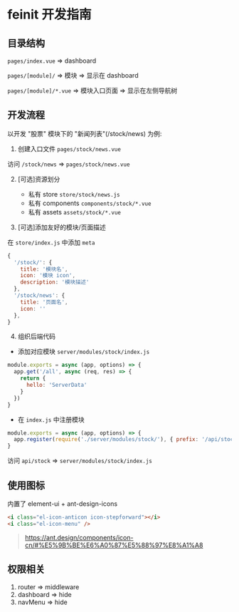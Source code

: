 # feinit 开发指南

## 目录结构

`pages/index.vue` => dashboard

`pages/[module]/` => 模块 => 显示在 dashboard

`pages/[module]/*.vue` => 模块入口页面 => 显示在左侧导航树

## 开发流程

以开发 "股票" 模块下的 "新闻列表"(/stock/news) 为例:

1.  创建入口文件 `pages/stock/news.vue`

访问 `/stock/news` => `pages/stock/news.vue`

2.  [可选]资源划分

    * 私有 store `store/stock/news.js`
    * 私有 components `components/stock/*.vue`
    * 私有 assets `assets/stock/*.vue`

3.  [可选]添加友好的模块/页面描述

在 `store/index.js` 中添加 `meta`

```js
{
  '/stock/': {
    title: '模块名',
    icon: '模块 icon',
    description: '模块描述'
  },
  '/stock/news': {
    title: '页面名',
    icon: ''
  },
}
```

4.  组织后端代码

* 添加对应模块 `server/modules/stock/index.js`

```js
module.exports = async (app, options) => {
  app.get('/all', async (req, res) => {
    return {
      hello: 'ServerData'
    }
  })
}
```

* 在 `index.js` 中注册模块

```js
module.exports = async (app, options) => {
  app.register(require('./server/modules/stock/'), { prefix: '/api/stock' })
}
```

访问 `api/stock` => `server/modules/stock/index.js`

## 使用图标

内置了 element-ui + ant-design-icons

```html
<i class="el-icon-anticon icon-stepforward"></i>
<i class="el-icon-menu" />
```

> https://ant.design/components/icon-cn/#%E5%9B%BE%E6%A0%87%E5%88%97%E8%A1%A8

## 权限相关

1.  router => middleware
2.  dashboard => hide
3.  navMenu => hide
